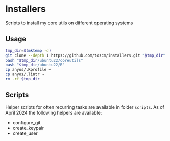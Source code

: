 # Installers

Scripts to install my core utils on different operating systems

## Usage

```bash
tmp_dir=$(mktemp -d)
git clone --depth 1 https://github.com/toscm/installers.git "$tmp_dir"
bash "$tmp_dir/ubuntu22/coreutils"
bash "$tmp_dir/ubuntu22/R"
cp anyos/.Rprofile ~
cp anyos/.lintr ~
rm -rf $tmp_dir
```

## Scripts

Helper scripts for often recurring tasks are available in folder `scripts`. As of April 2024 the following helpers are available:

- configure_git
- create_keypair
- create_user
